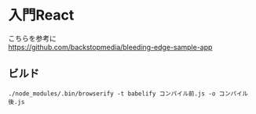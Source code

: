 # 入門React

こちらを参考に  
https://github.com/backstopmedia/bleeding-edge-sample-app  

## ビルド

```
./node_modules/.bin/browserify -t babelify コンパイル前.js -o コンパイル後.js
```
